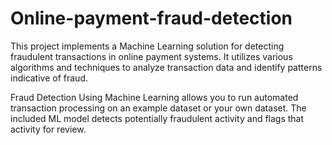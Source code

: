 # Online-payment-fraud-detection


This project implements a Machine Learning solution for detecting fraudulent transactions in online payment systems.
It utilizes various algorithms and techniques to analyze transaction data and identify patterns indicative of fraud.

Fraud Detection Using Machine Learning allows you to run automated transaction processing on an example dataset or your own dataset. The included ML model detects potentially fraudulent activity and flags that activity for review.
